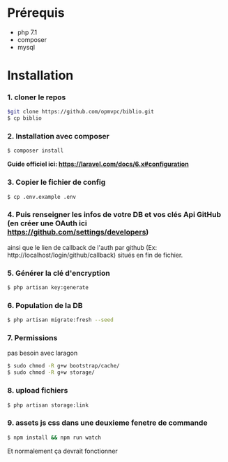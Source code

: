 # Prérequis

+ php 7.1
+ composer
+ mysql

# Installation

### 1. cloner le repos

```bash
$git clone https://github.com/opmvpc/biblio.git
$ cp biblio
```

### 2. Installation avec composer

```bash
$ composer install
```

**Guide officiel ici: https://laravel.com/docs/6.x#configuration**

### 3. Copier le fichier de config

```bash
$ cp .env.example .env
```

### 4. Puis renseigner les infos de votre DB et vos clés Api GitHub (en créer une OAuth ici https://github.com/settings/developers)
ainsi que le lien de callback de l'auth par github (Ex: http://localhost/login/github/callback) situés en fin de fichier.

### 5. Générer la clé d'encryption

```bash
$ php artisan key:generate
```

### 6. Population de la DB

```bash
$ php artisan migrate:fresh --seed
```

### 7. Permissions
pas besoin avec laragon
```bash
$ sudo chmod -R g+w bootstrap/cache/
$ sudo chmod -R g+w storage/
```

### 8. upload fichiers

```bash
$ php artisan storage:link
```

### 9. assets js css dans une deuxieme fenetre de commande

```bash
$ npm install && npm run watch
```

Et normalement ça devrait fonctionner
